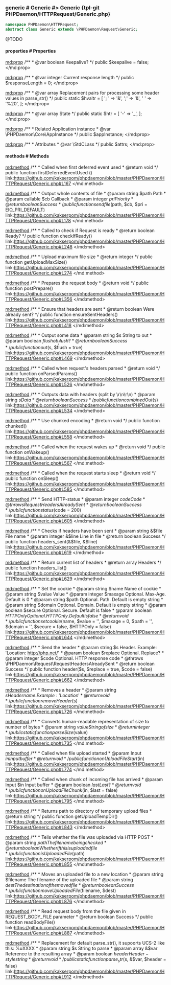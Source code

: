 ### generic # Generic #> Generic {tpl-git PHPDaemon/HTTPRequest/Generic.php}

```php
namespace PHPDaemon\HTTPRequest;
abstract class Generic extends \PHPDaemon\Request\Generic;
```

@TODO

<!-- include-namespace path="\PHPDaemon\HTTPRequest\Generic" level="" access="" -->
#### properties # Properties

<md:prop>
/**
	 * @var boolean Keepalive?
	 */
public $keepalive = false;
</md:prop>

<md:prop>
/**
	 * @var integer Current response length
	 */
public $responseLength = 0;
</md:prop>

<md:prop>
/**
	 * @var array Replacement pairs for processing some header values in parse_str()
	 */
public static $hvaltr = [
  '; ' => '&',
  ';' => '&',
  ' ' => '%20',
];
</md:prop>

<md:prop>
/**
	 * @var array State
	 */
public static $htr = [
  '-' => '_',
];
</md:prop>

<md:prop>
/**
	 * Related Application instance
	 * @var \PHPDaemon\Core\AppInstance
	 */
public $appInstance;
</md:prop>

<md:prop>
/**
	 * Attributes
	 * @var \StdCLass
	 */
public $attrs;
</md:prop>

#### methods # Methods

<md:method>
/**
	 * Called when first deferred event used
	 * @return void
	 */
public function firstDeferredEventUsed ()
link:https://github.com/kakserpom/phpdaemon/blob/master/PHPDaemon/HTTPRequest/Generic.php#L167
</md:method>

<md:method>
/**
	 * Output whole contents of file
	 * @param  string   $path Path
	 * @param  callable $cb   Callback
	 * @param  integer  $pri  Priority
	 * @return boolean        Success
	 */
public function sendfile($path, $cb, $pri = EIO_PRI_DEFAULT)
link:https://github.com/kakserpom/phpdaemon/blob/master/PHPDaemon/HTTPRequest/Generic.php#L178
</md:method>

<md:method>
/**
	 * Called to check if Request is ready
	 * @return boolean Ready?
	 */
public function checkIfReady()
link:https://github.com/kakserpom/phpdaemon/blob/master/PHPDaemon/HTTPRequest/Generic.php#L248
</md:method>

<md:method>
/**
	 * Upload maximum file size
	 * @return integer
	 */
public function getUploadMaxSize()
link:https://github.com/kakserpom/phpdaemon/blob/master/PHPDaemon/HTTPRequest/Generic.php#L274
</md:method>

<md:method>
/**
	 * Prepares the request body
	 * @return void
	 */
public function postPrepare()
link:https://github.com/kakserpom/phpdaemon/blob/master/PHPDaemon/HTTPRequest/Generic.php#L356
</md:method>

<md:method>
/**
	 * Ensure that headers are sent
	 * @return boolean Were already sent?
	 */
public function ensureSentHeaders()
link:https://github.com/kakserpom/phpdaemon/blob/master/PHPDaemon/HTTPRequest/Generic.php#L418
</md:method>

<md:method>
/**
	 * Output some data
	 * @param  string  $s     String to out
	 * @param  boolean $flush ob_flush?
	 * @return boolean        Success
	 */
public function out($s, $flush = true)
link:https://github.com/kakserpom/phpdaemon/blob/master/PHPDaemon/HTTPRequest/Generic.php#L469
</md:method>

<md:method>
/**
	 * Called when request's headers parsed
	 * @return void
	 */
public function onParsedParams()
link:https://github.com/kakserpom/phpdaemon/blob/master/PHPDaemon/HTTPRequest/Generic.php#L526
</md:method>

<md:method>
/**
	 * Outputs data with headers (split by \r\n\r\n)
	 * @param  string  $s Data
	 * @return boolean    Success
	 */
public function combinedOut($s)
link:https://github.com/kakserpom/phpdaemon/blob/master/PHPDaemon/HTTPRequest/Generic.php#L534
</md:method>

<md:method>
/**
	 * Use chunked encoding
	 * @return void
	 */
public function chunked()
link:https://github.com/kakserpom/phpdaemon/blob/master/PHPDaemon/HTTPRequest/Generic.php#L558
</md:method>

<md:method>
/**
	 * Called when the request wakes up
	 * @return void
	 */
public function onWakeup()
link:https://github.com/kakserpom/phpdaemon/blob/master/PHPDaemon/HTTPRequest/Generic.php#L567
</md:method>

<md:method>
/**
	 * Called when the request starts sleep
	 * @return void
	 */
public function onSleep()
link:https://github.com/kakserpom/phpdaemon/blob/master/PHPDaemon/HTTPRequest/Generic.php#L585
</md:method>

<md:method>
/**
	 * Send HTTP-status
	 * @param  integer $code Code
	 * @throws RequestHeadersAlreadySent
	 * @return boolean Success
	 */
public function status($code = 200)
link:https://github.com/kakserpom/phpdaemon/blob/master/PHPDaemon/HTTPRequest/Generic.php#L605
</md:method>

<md:method>
/**
	 * Checks if headers have been sent
	 * @param  string  &$file File name
	 * @param  integer &$line Line in file
	 * @return boolean        Success
	 */
public function headers_sent(&$file, &$line)
link:https://github.com/kakserpom/phpdaemon/blob/master/PHPDaemon/HTTPRequest/Generic.php#L619
</md:method>

<md:method>
/**
	 * Return current list of headers
	 * @return array Headers
	 */
public function headers_list()
link:https://github.com/kakserpom/phpdaemon/blob/master/PHPDaemon/HTTPRequest/Generic.php#L629
</md:method>

<md:method>
/**
	 * Set the cookie
	 * @param string  $name     Name of cookie
	 * @param string  $value    Value
	 * @param integer $maxage   Optional. Max-Age. Default is 0
	 * @param string  $path     Optional. Path. Default is empty string
	 * @param string  $domain   Optional. Domain. Default is empty string
	 * @param boolean $secure   Optional. Secure. Default is false
	 * @param boolean $HTTPOnly Optional. HTTPOnly. Default is false
	 * @return void
	 */
public function setcookie($name, $value = '', $maxage = 0, $path = '', $domain = '', $secure = false, $HTTPOnly = false)
link:https://github.com/kakserpom/phpdaemon/blob/master/PHPDaemon/HTTPRequest/Generic.php#L644
</md:method>

<md:method>
/**
	 * Send the header
	 * @param  string  $s       Header. Example: 'Location: http://php.net/'
	 * @param  boolean $replace Optional. Replace?
	 * @param  integer $code    Optional. HTTP response code
	 * @throws \PHPDaemon\Request\RequestHeadersAlreadySent
	 * @return boolean Success
	 */
public function header($s, $replace = true, $code = false)
link:https://github.com/kakserpom/phpdaemon/blob/master/PHPDaemon/HTTPRequest/Generic.php#L662
</md:method>

<md:method>
/**
	 * Removes a header
	 * @param  string $s Header name. Example: 'Location'
	 * @return void
	 */
public function removeHeader($s)
link:https://github.com/kakserpom/phpdaemon/blob/master/PHPDaemon/HTTPRequest/Generic.php#L726
</md:method>

<md:method>
/**
	 * Converts human-readable representation of size to number of bytes
	 * @param  string $value String of size
	 * @return integer
	 */
public static function parseSize($value)
link:https://github.com/kakserpom/phpdaemon/blob/master/PHPDaemon/HTTPRequest/Generic.php#L735
</md:method>

<md:method>
/**
	 * Called when file upload started
	 * @param  Input $in Input buffer
	 * @return void
	 */
public function onUploadFileStart($in)
link:https://github.com/kakserpom/phpdaemon/blob/master/PHPDaemon/HTTPRequest/Generic.php#L774
</md:method>

<md:method>
/**
	 * Called when chunk of incoming file has arrived
	 * @param  Input   $in   Input buffer
	 * @param  boolean $last Last?
	 * @return void
	 */
public function onUploadFileChunk($in, $last = false)
link:https://github.com/kakserpom/phpdaemon/blob/master/PHPDaemon/HTTPRequest/Generic.php#L795
</md:method>

<md:method>
/**
	 * Returns path to directory of temporary upload files
	 * @return string
	 */
public function getUploadTempDir()
link:https://github.com/kakserpom/phpdaemon/blob/master/PHPDaemon/HTTPRequest/Generic.php#L843
</md:method>

<md:method>
/**
	 * Tells whether the file was uploaded via HTTP POST
	 * @param  string  $path The filename being checked
	 * @return boolean       Whether if this is uploaded file
	 */
public function isUploadedFile($path)
link:https://github.com/kakserpom/phpdaemon/blob/master/PHPDaemon/HTTPRequest/Generic.php#L855
</md:method>

<md:method>
/**
	 * Moves an uploaded file to a new location
	 * @param  string  $filename The filename of the uploaded file
	 * @param  string  $dest     The destination of the moved file
	 * @return boolean           Success
	 */
public function moveUploadedFile($filename, $dest)
link:https://github.com/kakserpom/phpdaemon/blob/master/PHPDaemon/HTTPRequest/Generic.php#L876
</md:method>

<md:method>
/**
	 * Read request body from the file given in REQUEST_BODY_FILE parameter
	 * @return boolean Success
	 */
public function readBodyFile()
link:https://github.com/kakserpom/phpdaemon/blob/master/PHPDaemon/HTTPRequest/Generic.php#L887
</md:method>

<md:method>
/**
	 * Replacement for default parse_str(), it supoorts UCS-2 like this: %uXXXX
	 * @param  string  $s      String to parse
	 * @param  array   &$var   Reference to the resulting array
	 * @param  boolean $header Header-style string
	 * @return void
	 */
public static function parse_str($s, &$var, $header = false)
link:https://github.com/kakserpom/phpdaemon/blob/master/PHPDaemon/HTTPRequest/Generic.php#L912
</md:method>


<!--/ include-namespace -->
